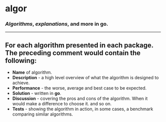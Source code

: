 # algor

### *Algorithms*, *explanations*, and more in **go**.

---

## For each algorithm presented in each package. The preceding comment would contain the following:

-   **Name** of algorithm.
-   **Description** - a high level overview of what the algorithm is designed to achieve.
- **Performance** - the worse, average and best case to be expected.
-   **Solution** - written in **go**.
-   **Discussion** - covering the pros and cons of the algorithm. When it would make a difference to choose it. and so on.
- **Tests** - showing the algorithm in action, in some cases, a benchmark comparing similar algorithms.
